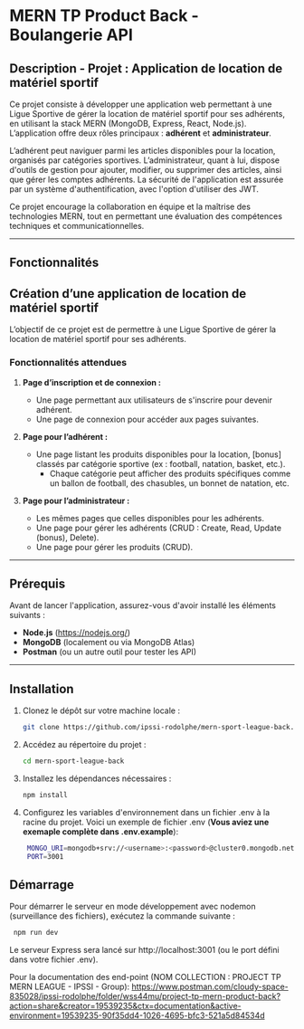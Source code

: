 # MERN TP Product Back - Boulangerie API

## Description - Projet : Application de location de matériel sportif

Ce projet consiste à développer une application web permettant à une Ligue Sportive de gérer la location de matériel sportif pour ses adhérents, en utilisant la stack MERN (MongoDB, Express, React, Node.js). L’application offre deux rôles principaux : **adhérent** et **administrateur**.

L’adhérent peut naviguer parmi les articles disponibles pour la location, organisés par catégories sportives. L’administrateur, quant à lui, dispose d'outils de gestion pour ajouter, modifier, ou supprimer des articles, ainsi que gérer les comptes adhérents. La sécurité de l'application est assurée par un système d'authentification, avec l'option d'utiliser des JWT.

Ce projet encourage la collaboration en équipe et la maîtrise des technologies MERN, tout en permettant une évaluation des compétences techniques et communicationnelles.


---

## Fonctionnalités

## Création d’une application de location de matériel sportif

L’objectif de ce projet est de permettre à une Ligue Sportive de gérer la location de matériel sportif pour ses adhérents.

### Fonctionnalités attendues

1. **Page d’inscription et de connexion :**
   - Une page permettant aux utilisateurs de s'inscrire pour devenir adhérent.
   - Une page de connexion pour accéder aux pages suivantes.

2. **Page pour l’adhérent :**
   - Une page listant les produits disponibles pour la location, [bonus] classés par catégorie sportive (ex : football, natation, basket, etc.).
      - Chaque catégorie peut afficher des produits spécifiques comme un ballon de football, des chasubles, un bonnet de natation, etc.

3. **Page pour l’administrateur :**
   - Les mêmes pages que celles disponibles pour les adhérents.
   - Une page pour gérer les adhérents (CRUD : Create, Read, Update (bonus), Delete).
   - Une page pour gérer les produits (CRUD).

---

## Prérequis

Avant de lancer l'application, assurez-vous d'avoir installé les éléments suivants :

- **Node.js** (https://nodejs.org/)
- **MongoDB** (localement ou via MongoDB Atlas)
- **Postman** (ou un autre outil pour tester les API)

---

## Installation

1. Clonez le dépôt sur votre machine locale :

   ```bash
   git clone https://github.com/ipssi-rodolphe/mern-sport-league-back.git
   ````

2. Accédez au répertoire du projet :

   ```bash
   cd mern-sport-league-back
   ````


3. Installez les dépendances nécessaires :

   ```bash
   npm install
   ````

4. Configurez les variables d'environnement dans un fichier .env à la racine du projet. Voici un exemple de fichier .env (**Vous aviez une exemaple complète dans .env.example**):

   ```bash
    MONGO_URI=mongodb+srv://<username>:<password>@cluster0.mongodb.net/<database>?retryWrites=true&w=majority
    PORT=3001
   ```

## Démarrage
Pour démarrer le serveur en mode développement avec nodemon (surveillance des fichiers), exécutez la commande suivante :


   ```bash
    npm run dev
   ```

Le serveur Express sera lancé sur http://localhost:3001 (ou le port défini dans votre fichier .env).

Pour la documentation des end-point (NOM COLLECTION : PROJECT TP MERN LEAGUE - IPSSI - Group): https://www.postman.com/cloudy-space-835028/ipssi-rodolphe/folder/wss44mu/project-tp-mern-product-back?action=share&creator=19539235&ctx=documentation&active-environment=19539235-90f35dd4-1026-4695-bfc3-521a5d84534d